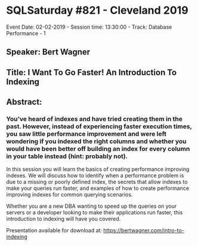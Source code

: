 # SQLSaturday #821 - Cleveland 2019
Event Date: 02-02-2019 - Session time: 13:30:00 - Track: Database Performance - 1
## Speaker: Bert Wagner
## Title: I Want To Go Faster! An Introduction To Indexing
## Abstract:
### You’ve heard of indexes and have tried creating them in the past.  However, instead of experiencing faster execution times, you saw little performance improvement and were left wondering if you indexed the right columns and whether you would have been better off building an index for every column in your table instead (hint: probably not).

In this session you will learn the basics of creating performance improving indexes. We will discuss how to identify when a performance problem is due to a missing or poorly defined index, the secrets that allow indexes to make your queries run faster, and examples of how to create performance improving indexes for common querying scenarios.

Whether you are a new DBA wanting to speed up the queries on your servers or a developer looking to make their applications run faster, this introduction to indexing will have you covered.
 
Presentation available for download at: https://bertwagner.com/intro-to-indexing

